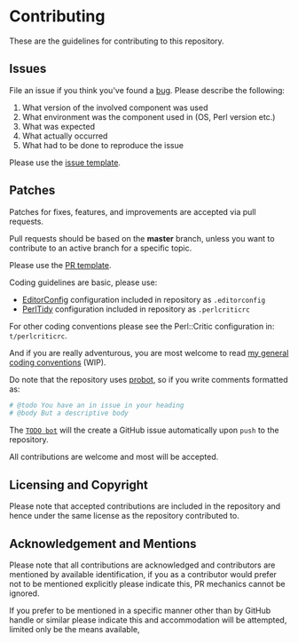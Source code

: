# Contributing

These are the guidelines for contributing to this repository.

## Issues

File an issue if you think you've found a [bug](https://en.wikipedia.org/wiki/Software_bug). Please describe the following:

1. What version of the involved component was used
2. What environment was the component used in (OS, Perl version etc.)
3. What was expected
4. What actually occurred
5. What had to be done to reproduce the issue

Please use the [issue template](.github/ISSUE_TEMPLATE.md).

## Patches

Patches for fixes, features, and improvements are accepted via pull requests.

Pull requests should be based on the **master** branch, unless you want to contribute to an active branch for a specific topic.

Please use the [PR template](.github/PULL_REQUEST_TEMPLATE.md).

Coding guidelines are basic, please use:

- [EditorConfig](http://editorconfig.org/) configuration included in repository as `.editorconfig`
- [PerlTidy](http://perltidy.sourceforge.net/) configuration included in repository as `.perlcriticrc`

For other coding conventions please see the Perl::Critic configuration in: `t/perlcriticrc`.

And if you are really adventurous, you are most welcome to read [my general coding conventions](https://gist.github.com/jonasbn/c2f703c68340384cfc61bb9c38adb2ff) (WIP).

Do note that the repository uses [probot](https://probot.github.io/), so if you write comments formatted as:

```perl
# @todo You have an in issue in your heading
# @body But a descriptive body
```

The [`TODO bot`](https://probot.github.io/apps/todo/) will the create a GitHub issue automatically upon `push` to the repository.

All contributions are welcome and most will be accepted.

## Licensing and Copyright

Please note that accepted contributions are included in the repository and hence under the same license as the repository contributed to.

## Acknowledgement and Mentions

Please note that all contributions are acknowledged and contributors are mentioned by available identification, if you as a contributor would prefer not to be mentioned explicitly please indicate this, PR mechanics cannot be ignored.

If you prefer to be mentioned in a specific manner other than by GitHub handle or similar please indicate this and accommodation will be attempted, limited only be the means available,
